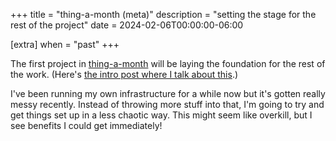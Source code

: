 +++
title = "thing-a-month (meta)"
description = "setting the stage for the rest of the project"
date = 2024-02-06T00:00:00-06:00

[extra]
when = "past"
+++

The first project in [thing-a-month](@/projects/thing-a-month.md) will be laying the foundation for the rest of the work. (Here's [the intro post where I talk about this](@/micro/thing-a-month-02-01.md).)

I've been running my own infrastructure for a while now but it's gotten really messy recently. Instead of throwing more stuff into that, I'm going to try and get things set up in a less chaotic way. This might seem like overkill, but I see benefits I could get immediately!
